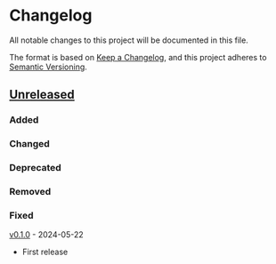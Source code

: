 # Changelog
All notable changes to this project will be documented in this file.

The format is based on [Keep a Changelog](https://keepachangelog.com/en/1.0.0/),
and this project adheres to [Semantic Versioning](https://semver.org/spec/v2.0.0.html).

## [Unreleased]

### Added

### Changed

### Deprecated

### Removed

### Fixed

[v0.1.0] - 2024-05-22

- First release

[Unreleased]: <https://github.com/stac-extensions/product/compare/v1.0.0...HEAD>
[v0.1.0]: <https://github.com/stac-extensions/product/compare/v0.1.0>
